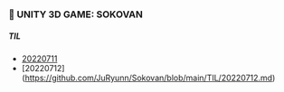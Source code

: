 ### :pushpin: UNITY 3D GAME: SOKOVAN


##### TIL
- [20220711](https://github.com/JuRyunn/Sokovan/blob/main/TIL/20220711.md)
- [20220712] (https://github.com/JuRyunn/Sokovan/blob/main/TIL/20220712.md)
